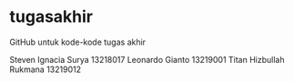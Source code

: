 # tugasakhir
GitHub untuk kode-kode tugas akhir

Steven Ignacia Surya 13218017
Leonardo Gianto 13219001
Titan Hizbullah Rukmana 13219012
